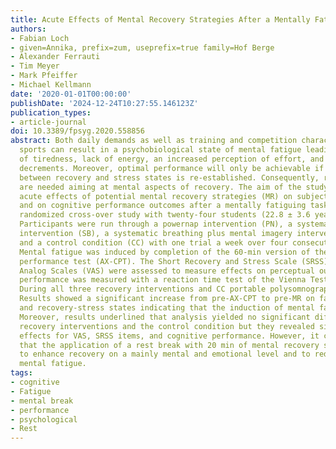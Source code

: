 ```yaml
---
title: Acute Effects of Mental Recovery Strategies After a Mentally Fatiguing Task
authors:
- Fabian Loch
- given=Annika, prefix=zum, useprefix=true family=Hof Berge
- Alexander Ferrauti
- Tim Meyer
- Mark Pfeiffer
- Michael Kellmann
date: '2020-01-01T00:00:00'
publishDate: '2024-12-24T10:27:55.146123Z'
publication_types:
- article-journal
doi: 10.3389/fpsyg.2020.558856
abstract: Both daily demands as well as training and competition characteristics in
  sports can result in a psychobiological state of mental fatigue leading to feelings
  of tiredness, lack of energy, an increased perception of effort, and performance
  decrements. Moreover, optimal performance will only be achievable if the balance
  between recovery and stress states is re-established. Consequently, recovery strategies
  are needed aiming at mental aspects of recovery. The aim of the study was to examine
  acute effects of potential mental recovery strategies (MR) on subjective-psychological
  and on cognitive performance outcomes after a mentally fatiguing task. A laboratory-based
  randomized cross-over study with twenty-four students (22.8 ± 3.6 years) was applied.
  Participants were run through a powernap intervention (PN), a systematic breathing
  intervention (SB), a systematic breathing plus mental imagery intervention (SB+),
  and a control condition (CC) with one trial a week over four consecutive weeks.
  Mental fatigue was induced by completion of the 60-min version of the AX-continuous
  performance test (AX-CPT). The Short Recovery and Stress Scale (SRSS) and Visual
  Analog Scales (VAS) were assessed to measure effects on perceptual outcomes. Cognitive
  performance was measured with a reaction time test of the Vienna Test System (VTS).
  During all three recovery interventions and CC portable polysomnography was applied.
  Results showed a significant increase from pre-AX-CPT to pre-MR on fatigue states
  and recovery-stress states indicating that the induction of mental fatigue was effective.
  Moreover, results underlined that analysis yielded no significant differences between
  recovery interventions and the control condition but they revealed significant time
  effects for VAS, SRSS items, and cognitive performance. However, it could be derived
  that the application of a rest break with 20 min of mental recovery strategies appears
  to enhance recovery on a mainly mental and emotional level and to reduce perceived
  mental fatigue.
tags:
- cognitive
- Fatigue
- mental break
- performance
- psychological
- Rest
---
```

